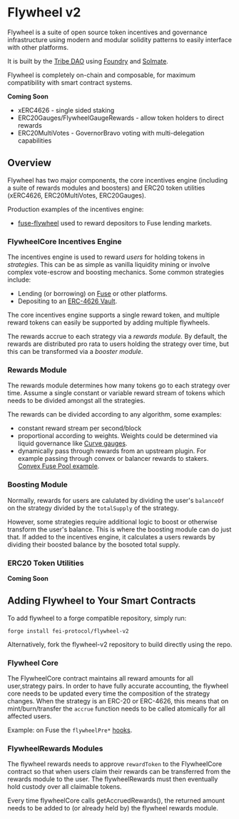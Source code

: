 # Flywheel v2
Flywheel is a suite of open source token incentives and governance infrastructure using modern and modular solidity patterns to easily interface with other platforms.

It is built by the [Tribe DAO](http://tribedao.xyz/) using [Foundry](https://github.com/gakonst/foundry) and [Solmate](https://github.com/Rari-Capital/solmate).

Flywheel is completely on-chain and composable, for maximum compatibility with smart contract systems.

**Coming Soon**
- xERC4626 - single sided staking
- ERC20Gauges/FlywheelGaugeRewards - allow token holders to direct rewards
- ERC20MultiVotes - GovernorBravo voting with multi-delegation capabilities


## Overview

Flywheel has two major components, the core incentives engine (including a suite of rewards modules and boosters) and ERC20 token utilities (xERC4626, ERC20MultiVotes, ERC20Gauges).

Production examples of the incentives engine:
* [fuse-flywheel](https://github.com/fei-protocol/fuse-flywheel) used to reward depositors to Fuse lending markets.

### FlywheelCore Incentives Engine
The incentives engine is used to reward *users* for holding tokens in *strategies*. This can be as simple as vanilla liquidity mining or involve complex vote-escrow and boosting mechanics. Some common strategies include:
* Lending (or borrowing) on [Fuse](https://app.rari.capital/fuse) or other platforms.
* Depositing to an [ERC-4626 Vault](https://eips.ethereum.org/EIPS/eip-4626).

The core incentives engine supports a single reward token, and multiple reward tokens can easily be supported by adding multiple flywheels.

The rewards accrue to each strategy via a *rewards module.* By default, the rewards are distributed pro rata to users holding the strategy over time, but this can be transformed via a *booster module*.

### Rewards Module
The rewards module determines how many tokens go to each strategy over time. Assume a single constant or variable reward stream of tokens which needs to be divided amongst all the strategies.

The rewards can be divided according to any algorithm, some examples:
* constant reward stream per second/block
* proportional according to weights. Weights could be determined via liquid governance like [Curve gauges](https://resources.curve.fi/base-features/understanding-gauges).
* dynamically pass through rewards from an upstream plugin. For example passing through convex or balancer rewards to stakers. [Convex Fuse Pool example](https://app.rari.capital/fuse/pool/156).

### Boosting Module

Normally, rewards for users are calulated by dividing the user's `balanceOf` on the strategy divided by the `totalSupply` of the strategy.

However, some strategies require additional logic to boost or otherwise transform the user's balance. This is where the boosting module can do just that. If added to the incentives engine, it calculates a users rewards by dividing their boosted balance by the bosoted total supply.

### ERC20 Token Utilities

**Coming Soon**

## Adding Flywheel to Your Smart Contracts

To add flywheel to a forge compatible repository, simply run:

`forge install fei-protocol/flywheel-v2`

Alternatively, fork the flywheel-v2 repository to build directly using the repo.

### Flywheel Core
The FlywheelCore contract maintains all reward amounts for all user,strategy pairs. In order to have fully accurate accounting, the flywheel core needs to be updated every time the composition of the strategy changes. When the strategy is an ERC-20 or ERC-4626, this means that on mint/burn/transfer the `accrue` function needs to be called atomically for all affected users.

Example: on Fuse the `flywheelPre*` [hooks](https://github.com/Rari-Capital/compound-protocol/blob/fuse-final/contracts/Comptroller.sol#L738).

### FlywheelRewards Modules

The flywheel rewards needs to approve `rewardToken` to the FlywheelCore contract so that when users claim their rewards can be transferred from the rewards module to the user. The flywheelRewards must then eventually hold custody over all claimable tokens.

Every time flywheelCore calls getAccruedRewards(), the returned amount needs to be added to (or already held by) the flywheel rewards module.